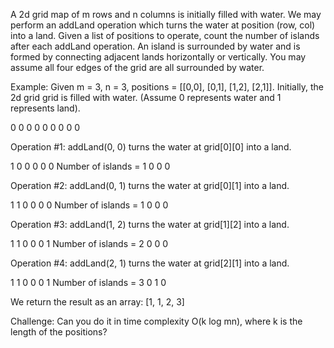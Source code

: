 A 2d grid map of m rows and n columns is initially filled with water.
We may perform an addLand operation which turns the water at position (row, col) into a land.
Given a list of positions to operate, count the number of islands after each addLand operation.
An island is surrounded by water and is formed by connecting adjacent lands horizontally or vertically.
You may assume all four edges of the grid are all surrounded by water.

Example:
Given m = 3, n = 3, positions = [[0,0], [0,1], [1,2], [2,1]].
Initially, the 2d grid grid is filled with water. (Assume 0 represents water and 1 represents land).

0 0 0
0 0 0
0 0 0

Operation #1: addLand(0, 0) turns the water at grid[0][0] into a land.

1 0 0
0 0 0   Number of islands = 1
0 0 0

Operation #2: addLand(0, 1) turns the water at grid[0][1] into a land.

1 1 0
0 0 0   Number of islands = 1
0 0 0

Operation #3: addLand(1, 2) turns the water at grid[1][2] into a land.

1 1 0
0 0 1   Number of islands = 2
0 0 0

Operation #4: addLand(2, 1) turns the water at grid[2][1] into a land.

1 1 0
0 0 1   Number of islands = 3
0 1 0

We return the result as an array: [1, 1, 2, 3]

Challenge:
Can you do it in time complexity O(k log mn), where k is the length of the positions?